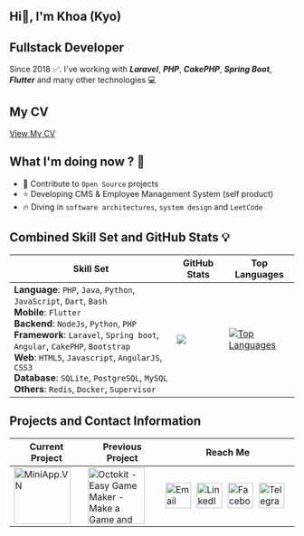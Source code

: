 <!-- <img src="assets/gif/developer.gif" width="100%"/> -->

<div align="start">
 
## Hi👋, I'm Khoa (Kyo)
## Fullstack Developer
Since 2018 ✅. I've working with ***Laravel***, ***PHP***, ***CakePHP***, ***Spring Boot***, ***Flutter*** and many other technologies 💻

## My CV
[View My CV](./CV_HANDANGKHOA_ENG_2025.pdf)

## What I'm doing now ? 👀

- 🎨 Contribute to `Open Source` projects
- ⭐ Developing CMS & Employee Management System (self product)
- 🔥 Diving in `software architectures`, `system design` and `LeetCode`

######

</div>

######

## Combined Skill Set and GitHub Stats 💡

| Skill Set                         | GitHub Stats                                       | Top Languages                                      |
|-----------------------------------|----------------------------------------------------|----------------------------------------------------|
| **Language**: `PHP`, `Java`, `Python`, `JavaScript`, `Dart`, `Bash` <br> **Mobile**: `Flutter` <br> **Backend**: `NodeJs`, `Python`, `PHP` <br> **Framework**: `Laravel`, `Spring boot`, `Angular`, `CakePHP`, `Bootstrap` <br> **Web**: `HTML5`, `Javascript`, `AngularJS`, `CSS3` <br> **Database**: `SQLite`, `PostgreSQL`, `MySQL` <br> **Others**: `Redis`, `Docker`, `Supervisor` | <a href="http://www.github.com/KyoRion"><img src="https://github-readme-streak-stats.herokuapp.com/?user=KyoRion&stroke=ffffff&background=000000&ring=0891b2&fire=0891b2&currStreakNum=ffffff&currStreakLabel=0891b2&sideNums=ffffff&sideLabels=ffffff&dates=ffffff&hide_border=true" /></a> | <a href="https://github.com/KyoRion"><img src="https://github-readme-stats.vercel.app/api/top-langs/?username=KyoRion&langs_count=10&title_color=0891b2&text_color=ffffff&icon_color=0891b2&bg_color=000000&hide_border=true&locale=en&custom_title=Top%20%Languages" alt="Top Languages" /></a> |

## Projects and Contact Information

| Current Project               | Previous Project                      | Reach Me                                      |
|-------------------------------|---------------------------------------|-----------------------------------------------|
| <a href="https://miniapp.vn/" target="_blank" rel="noreferrer"><img src="https://miniapp.vn/wp-content/uploads/2023/11/web-logo.png" alt="MiniApp.VN" width="100" /></a> | <a href="https://octokit.co/" target="_blank" rel="noreferrer"><img src="https://octokit.co/assets/images/logo.png" alt="Octokit - Easy Game Maker - Make a Game and AR Filter for Marketing campaigns - Gamification Marketing" width="100" /></a> | <div style="display: flex; justify-content: flex-start;"> <a href="mailto:hangkhoa2611@gmail.com" title="Send Email" style="padding-right: 10px;"> <img src="https://ssl.gstatic.com/ui/v1/icons/mail/rfr/gmail.ico" width="45" alt="Email" /> </a> <a href="https://www.linkedin.com/in/h%E1%BA%A1ng-khoa-374755169/" title="Redirect to LinkedIn" style="padding-right: 10px;"> <img src="https://static.licdn.com/aero-v1/sc/h/5bukxbhy9xsil5mb7c2wulfbx" width="45" alt="LinkedIn" /> </a> <a href="https://www.facebook.com/khoahang2611/" title="Redirect to Facebook" style="padding-right: 10px;"> <img src="https://static.xx.fbcdn.net/rsrc.php/yT/r/aGT3gskzWBf.ico" width="45" alt="Facebook" /> </a> <a href="https://t.me/kyorion" title="Redirect to Telegram" style="padding-right: 10px;"> <img src="https://telegram.org/img/t_logo_2x.png" width="45" alt="Telegram" /> </a> </div> |
